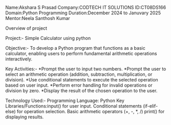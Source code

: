 Name:Akshara S Prasad
Company:CODTECH IT SOLUTIONS
ID:CT08DS166 Domain:Python Programming
Duration:December 2024 to Januvary 2025 
Mentor:Neela Santhosh Kumar

Overview of project

Project:- Simple Calculator using python

Objective:- To develop a Python program that functions as a basic calculator, enabling users to perform fundamental arithmetic operations interactively.

Key Activities:-
*Prompt the user to input two numbers.
*Prompt the user to select an arithmetic operation (addition, subtraction, multiplication, or division).
*Use conditional statements to execute the selected operation based on user input.
*Perform error handling for invalid operations or division by zero.
*Display the result of the chosen operation to the user.

Technology Used:-
Programming Language: Python
Key Libraries/Functions:input() for user input.
Conditional statements (if-elif-else) for operation selection.
Basic arithmetic operators (+, -, *, /)
print() for displaying results.

